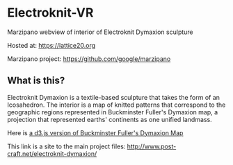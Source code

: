 # Electroknit-VR

Marzipano webview of interior of Electroknit Dymaxion sculpture

Hosted at:
https://lattice20.org

Marzipano project:
https://github.com/google/marzipano

## What is this? 
Electroknit Dymaxion is a textile-based sculpture that takes the form of an Icosahedron. The interior is a map of knitted patterns that correspond to the geographic regions represented in Buckminster Fuller's Dymaxion map, a projection that represented earths' continents as one unified landmass.

Here is [a d3.js version of Buckminster Fuller's Dymaxion Map](https://observablehq.com/@remyhunt/dymaxion-fuller-airocean-projection-d3-sketching)

This link is a site to the main project files:
http://www.post-craft.net/electroknit-dymaxion/

